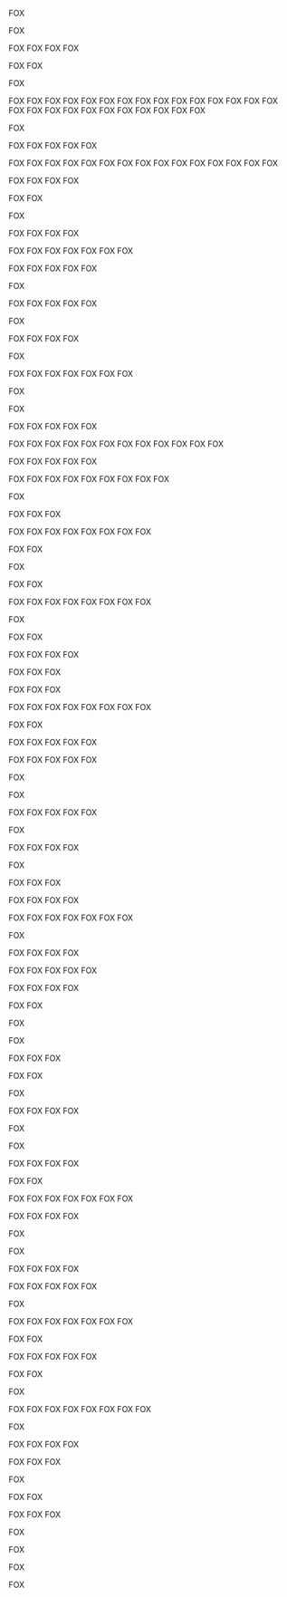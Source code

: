 FOX

FOX

FOX
FOX
FOX
FOX

FOX
FOX

FOX

FOX
FOX
FOX
FOX
FOX
FOX
FOX
FOX
FOX
FOX
FOX
FOX
FOX
FOX
FOX
FOX
FOX
FOX
FOX
FOX
FOX
FOX
FOX
FOX
FOX
FOX

FOX

FOX
FOX
FOX
FOX
FOX

FOX
FOX
FOX
FOX
FOX
FOX
FOX
FOX
FOX
FOX
FOX
FOX
FOX
FOX
FOX

FOX
FOX
FOX
FOX

FOX
FOX

FOX

FOX
FOX
FOX
FOX

FOX
FOX
FOX
FOX
FOX
FOX
FOX

FOX
FOX
FOX
FOX
FOX

FOX

FOX
FOX
FOX
FOX
FOX

FOX

FOX
FOX
FOX
FOX

FOX

FOX
FOX
FOX
FOX
FOX
FOX
FOX

FOX

FOX

FOX
FOX
FOX
FOX
FOX

FOX
FOX
FOX
FOX
FOX
FOX
FOX
FOX
FOX
FOX
FOX
FOX

FOX
FOX
FOX
FOX
FOX

FOX
FOX
FOX
FOX
FOX
FOX
FOX
FOX
FOX

FOX

FOX
FOX
FOX

FOX
FOX
FOX
FOX
FOX
FOX
FOX
FOX

FOX
FOX

FOX

FOX
FOX

FOX
FOX
FOX
FOX
FOX
FOX
FOX
FOX

FOX

FOX
FOX

FOX
FOX
FOX
FOX

FOX
FOX
FOX

FOX
FOX
FOX

FOX
FOX
FOX
FOX
FOX
FOX
FOX
FOX

FOX
FOX

FOX
FOX
FOX
FOX
FOX

FOX
FOX
FOX
FOX
FOX

FOX

FOX

FOX
FOX
FOX
FOX
FOX

FOX

FOX
FOX
FOX
FOX

FOX

FOX
FOX
FOX

FOX
FOX
FOX
FOX

FOX
FOX
FOX
FOX
FOX
FOX
FOX

FOX

FOX
FOX
FOX
FOX

FOX
FOX
FOX
FOX
FOX

FOX
FOX
FOX
FOX

FOX
FOX

FOX

FOX

FOX
FOX
FOX

FOX
FOX

FOX

FOX
FOX
FOX
FOX

FOX

FOX

FOX
FOX
FOX
FOX

FOX
FOX

FOX
FOX
FOX
FOX
FOX
FOX
FOX

FOX
FOX
FOX
FOX

FOX

FOX

FOX
FOX
FOX
FOX

FOX
FOX
FOX
FOX
FOX

FOX

FOX
FOX
FOX
FOX
FOX
FOX
FOX

FOX
FOX

FOX
FOX
FOX
FOX
FOX

FOX
FOX

FOX

FOX
FOX
FOX
FOX
FOX
FOX
FOX
FOX

FOX

FOX
FOX
FOX
FOX

FOX
FOX
FOX

FOX

FOX
FOX

FOX
FOX
FOX

FOX

FOX

FOX

FOX
